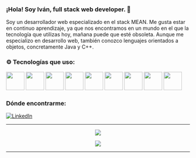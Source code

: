 ### ¡Hola! Soy **Iván**, full stack web developer. 👋

Soy un desarrollador web especializado en el stack MEAN. Me gusta estar en continuo aprendizaje, ya que nos encontramos en un mundo en el que la tecnología que utilizas hoy, mañana puede que esté obsoleta. Aunque me especializo en desarrollo web, también conozco lenguajes orientados a objetos, concretamente Java y C++.


### ⚙️ Tecnologías que uso:

<div style="display:inline">
  <img src="https://cdn.icon-icons.com/icons2/2107/PNG/512/file_type_html_icon_130541.png" width=50px height=auto/>
  <img src="https://cdn.icon-icons.com/icons2/2107/PNG/512/file_type_css_icon_130661.png" width=50px height=auto/>
  <img src="https://cdn.icon-icons.com/icons2/2108/PNG/512/javascript_icon_130900.png" width=50px height=auto/>
  <img src="https://cdn.icon-icons.com/icons2/2107/PNG/512/file_type_angular_icon_130754.png" width=50px height=auto/>
  <img src="https://cdn.icon-icons.com/icons2/2415/PNG/512/nodejs_plain_logo_icon_146409.png" width=50px height=auto/>
  <img src="https://cdn.icon-icons.com/icons2/2107/PNG/512/file_type_mongo_icon_130383.png" width=50px height=auto/>
  <img src="https://cdn.icon-icons.com/icons2/2415/PNG/512/mysql_original_wordmark_logo_icon_146417.png" width=50px height=auto/>
  <img src="https://cdn.icon-icons.com/icons2/2415/PNG/512/sass_original_logo_icon_146350.png" width=50px height=auto/>
  <img src="https://cdn.icon-icons.com/icons2/2415/PNG/512/dot_net_plain_wordmark_logo_icon_146545.png" width=50px height=auto/>
</div>

<!--### 👨🏻‍💻 Tecnologías que estoy aprendiendo:

- Front

  <img src="https://cdn.icon-icons.com/icons2/2107/PNG/512/file_type_reactjs_icon_130205.png" width=50px height=auto/>
   
- Back

  <img src="https://cdn.icon-icons.com/icons2/2415/PNG/512/php_plain_logo_icon_146397.png" width=50px height=auto/>
-->
</div>


<!--### 💻 Actualmente trabajando en:

Además de mi trabajo como desarrollador full stack, paralelamente estoy trabajando en crear mi propio portfolio, ya que lo considero una ventana a través de la cual mostrarse a los demás, pudiendo exponer todos los proyectos en los que he trabajado.
-->
### Dónde encontrarme:

<a href="https://www.linkedin.com/in/ivan-gm" target="_blank"><img alt="LinkedIn" src="https://img.shields.io/badge/linkedin-%230077B5.svg?&style=for-the-badge&logo=linkedin&logoColor=white" /></a>

___

<p align='center'>
<a href='#'><img src="https://github-readme-stats.vercel.app/api?username=ivangm13&show_icons=true"></a>
  </p>
<p align='center'>
<a href='#'><img src="https://github-readme-stats.vercel.app/api/top-langs/?username=ivangm13&layout=compact"></a>
  </p>

___
